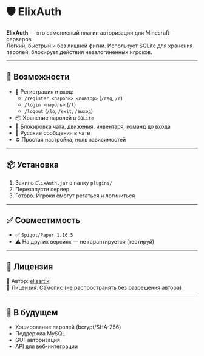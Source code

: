 # 🛡️ ElixAuth

**ElixAuth** — это самописный плагин авторизации для Minecraft-серверов.  
Лёгкий, быстрый и без лишней фигни. Использует SQLite для хранения паролей, блокирует действия незалогиненных игроков.

---

## 🚀 Возможности

- 🔐 Регистрация и вход:
  - `/register <пароль> <повтор>` (`/reg`, `/r`)
  - `/login <пароль>` (`/l`)
  - `/logout` (`/lo`, `/exit`, `/выход`)
- 📦 Хранение паролей в `SQLite`
- 🛑 Блокировка чата, движения, инвентаря, команд до входа
- 💬 Русские сообщения в чате
- ⚙️ Простая настройка, ноль зависимостей

---

## 📦 Установка

1. Закинь `ElixAuth.jar` в папку `plugins/`
2. Перезапусти сервер
3. Готово. Игроки смогут регаться и логиниться

---

## ✅ Совместимость

- ✅ `Spigot/Paper 1.16.5`
- ⚠️ На других версиях — не гарантируется (тестируй)

---

## 📄 Лицензия

🧠 Автор: [elisartix](https://github.com/elisartix)  
📁 Лицензия: Самопис (не распространять без разрешения автора)

---

## 🔮 В будущем

- Хэширование паролей (bcrypt/SHA-256)
- Поддержка MySQL
- GUI-авторизация
- API для веб-интеграции
